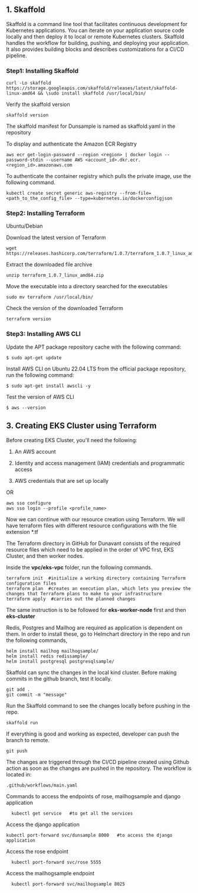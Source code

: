 
## 1. Skaffold

Skaffold is a command line tool that facilitates continuous development for Kubernetes applications. You can iterate on your application source code locally and then deploy it to local or remote Kubernetes clusters. Skaffold handles the workflow for building, pushing, and deploying your application. It also provides building blocks and describes customizations for a CI/CD pipeline.

### Step1: Installing Skaffold

```
curl -Lo skaffold https://storage.googleapis.com/skaffold/releases/latest/skaffold-linux-amd64 && \sudo install skaffold /usr/local/bin/
```
Verify the skaffold version

```
skaffold version
```

The skaffold manifest for Dunsample is named as skaffold.yaml in the repository

To display and authenticate the Amazon ECR Registry

```
aws ecr get-login-password --region <region> | docker login --password-stdin --username AWS <account_id>.dkr.ecr.<region_id>.amazonaws.com
```
To authenticate  the container registry which pulls the private image, use the following command.

```
kubectl create secret generic aws-registry --from-file=<path_to_the_config_file> --type=kubernetes.io/dockerconfigjson
```

### Step2: Installing Terraform

Ubuntu/Debian

Download the latest version of Terraform

```
wget https://releases.hashicorp.com/terraform/1.0.7/terraform_1.0.7_linux_amd64.zip
```

Extract the downloaded file archive

```
unzip terraform_1.0.7_linux_amd64.zip
```

Move the executable into a directory searched for the executables

```
sudo mv terraform /usr/local/bin/
```

Check the version of the downloaded Terraform

```
terraform version
```

### Step3: Installing AWS CLI

Update the APT package repository cache with the following command:

```
$ sudo apt-get update
```
Install AWS CLI on Ubuntu 22.04 LTS from the official package repository, run the following command:
```
$ sudo apt-get install awscli -y
```
Test the version of AWS CLI
```
$ aws --version
```

## 3. Creating EKS Cluster using Terraform

Before creating EKS Cluster, you'll need the following:

1. An AWS account

2. Identity and access management (IAM) credentials and programmatic access

3. AWS credentials that are set up locally <aws configure>

OR 

```
aws sso configure
aws sso login --profile <profile_name>
```


  
Now we can continue with our resource creation using Terraform.
We will have terraform files with different resource configurations with the file extension  *.tf

The Terraform directory in GitHub for Dunavant consists of the required resource files which need to be applied in the order of VPC first,  EKS Cluster, and then worker nodes.

Inside the **vpc/eks-vpc** folder, run the following commands.

```
terraform init  #initialize a working directory containing Terraform configuration files
terraform plan  #creates an execution plan, which lets you preview the changes that Terraform plans to make to your infrastructure
terraform apply  #carries out the planned changes
```
The same instruction is to be followed for **eks-worker-node** first and then **eks-cluster** 

Redis, Postgres and Mailhog are required as application is dependent on them. In order to install these, go to Helmchart directory in the repo and run the following commands,

```
helm install mailhog mailhogsample/
helm install redis redissample/
helm install postgresql postgresqlsample/
```
  
Skaffold  can sync the changes in the local kind cluster. Before making commits in the github branch, test it locally.

```
git add .
git commit -m "message"
```

Run the Skaffold command to see the changes locally before pushing in the repo.
```
skaffold run
```
If everything is good and working as expected, developer can push the branch to remote.

```
git push
```

The changes are triggered through the CI/CD pipeline created using Github action as soon as the changes are pushed in the repository.
The workflow is located in:
```
.github/workflows/main.yaml 
```
  
Commands to access the endpoints of rose, mailhogsample and django application
  
```
  kubectl get service   #to get all the services
```
  
  Access the django application
  
  ```
  kubectl port-forward svc/dunsample 8000   #to access the django application
  ```
Access the rose endpoint
  
```  
  kubectl port-forward svc/rose 5555 
```

  Access the mailhogsample endpoint

```
  kubectl port-forward svc/mailhogsample 8025    
```
